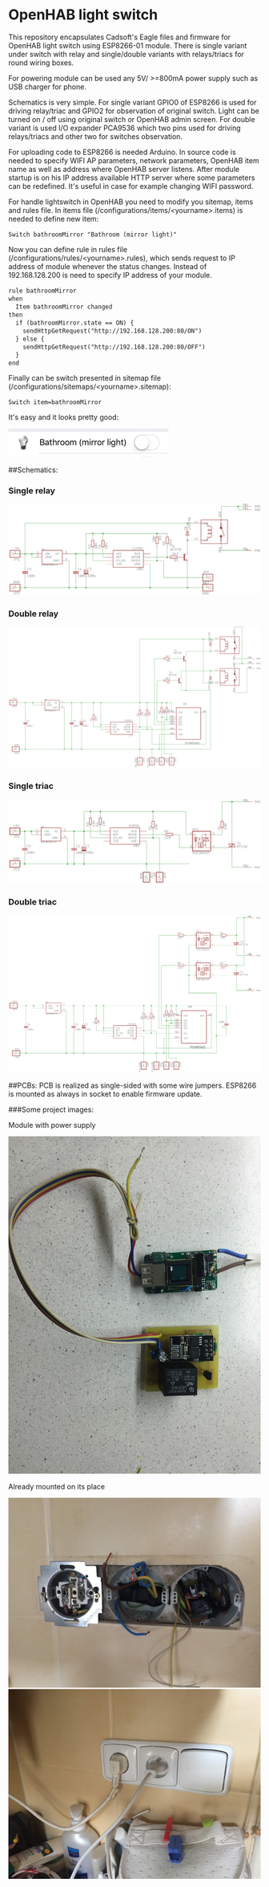 # OpenHAB light switch

This repository encapsulates Cadsoft's Eagle files and firmware for OpenHAB light switch using ESP8266-01 module. There is single variant under switch with relay and single/double variants with relays/triacs for round wiring boxes.

For powering module can be used any 5V/ >=800mA power supply such as USB charger for phone.

Schematics is very simple. For single variant GPIO0 of ESP8266 is used for driving relay/triac and GPIO2 for observation of original switch. Light can be turned on / off using original switch or OpenHAB admin screen. For double variant is used I/O expander PCA9536 which two pins used for driving relays/triacs and other two for switches observation.

For uploading code to ESP8266 is needed Arduino. In source code is needed to specify WIFI AP parameters, network parameters, OpenHAB item name as well as address where OpenHAB server listens. After module startup is on his IP address available HTTP server where some parameters can be redefined. It's useful in case for example changing WIFI password.

For handle lightswitch in OpenHAB you need to modify you sitemap, items and rules file. In items file (/configurations/items/&lt;yourname&gt;.items) is needed to define new item:
```
Switch bathroomMirror "Bathroom (mirror light)"
```
Now you can define rule in rules file (/configurations/rules/&lt;yourname&gt;.rules), which sends request to IP address of module whenever the status changes. Instead of 192.168.128.200 is need to specify IP address of your module.
```
rule bathroomMirror
when
  Item bathroomMirror changed
then 
  if (bathroomMirror.state == ON) {
    sendHttpGetRequest("http://192.168.128.200:80/ON")
  } else {
    sendHttpGetRequest("http://192.168.128.200:80/OFF")
  }
end 
```
Finally can be switch presented in sitemap file (/configurations/sitemaps/&lt;yourname&gt;.sitemap):
```
Switch item=bathroomMirror
```
It's easy and it looks pretty good:

![alt](/images/mobile.png?raw=true)


##Schematics:
### Single relay
![alt](/eagle/lightswitchx1_sch.png?raw=true)
### Double relay
![alt](/eagle/lightswitchx2_sch.png?raw=true)
### Single triac
![alt](/eagle/lightswitchx1_triac_sch.png?raw=true)
### Double triac
![alt](/eagle/lightswitchx2_triac_sch.png?raw=true)

##PCBs:
PCB is realized as single-sided with some wire jumpers. ESP8266 is mounted as always in socket to enable firmware update.

###Some project images:

Module with power supply

![alt](/images/2017-01-02%2021.51.43.jpg?raw=true)

Already mounted on its place

![alt](/images/2017-01-07%2013.30.43.jpg?raw=true)
![alt](/images/2017-01-07%2014.20.36.jpg?raw=true)
